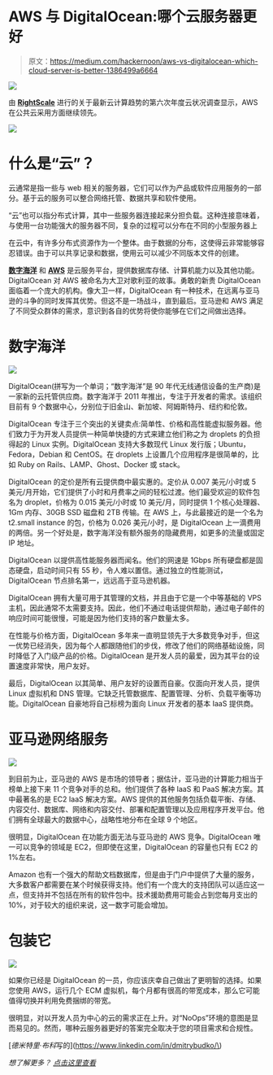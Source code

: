 # AWS 与 DigitalOcean:哪个云服务器更好

> 原文：<https://medium.com/hackernoon/aws-vs-digitalocean-which-cloud-server-is-better-1386499a6664>

![](img/f5272f31e22cdc5a0d9db8e6252b1b1b.png)

由 [**RightScale**](https://www.rightscale.com/blog/cloud-industry-insights/cloud-computing-trends-2017-state-cloud-survey) 进行的关于最新云计算趋势的第六次年度云状况调查显示，AWS 在公共云采用方面继续领先。

![](img/6cb5d17a270277bed5df968cc6bb5d39.png)

# 什么是“云”？

云通常是指一些与 web 相关的服务器，它们可以作为产品或软件应用服务的一部分。基于云的服务可以整合网络托管、数据共享和软件使用。

“云”也可以指分布式计算，其中一些服务器连接起来分担负载。这种连接意味着，与使用一台功能强大的服务器不同，复杂的过程可以分布在不同的小型服务器上

在云中，有许多分布式资源作为一个整体。由于数据的分布，这使得云非常能够容忍错误。由于可以共享记录和数据，使用云可以减少不同版本文件的创建。

[**数字海洋**](https://www.digitalocean.com/?refcode=50296f61d305) 和 [**AWS**](https://aws.amazon.com/) 是云服务平台，提供数据库存储、计算机能力以及其他功能。DigitalOcean 对 AWS 被命名为大卫对歌利亚的故事。勇敢的新贵 DigitalOcean 面临着一个庞大的机构。像大卫一样，DigitalOcean 有一种技术，在远离与亚马逊的斗争的同时发挥其优势。但这不是一场战斗，直到最后。亚马逊和 AWS 满足了不同受众群体的需求，意识到各自的优势将使你能够在它们之间做出选择。

# 数字海洋

[![](img/87b5fc34bf3f24c426f5b2e8418b490b.png)](https://www.digitalocean.com/)

DigitalOcean(拼写为一个单词；“数字海洋”是 90 年代无线通信设备的生产商)是一家新的云托管供应商。数字海洋于 2011 年推出，专注于开发者的需求。该组织目前有 9 个数据中心，分别位于旧金山、新加坡、阿姆斯特丹、纽约和伦敦。

DigitalOcean 专注于三个突出的关键卖点:简单性、价格和高性能虚拟服务器。他们致力于为开发人员提供一种简单快捷的方式来建立他们称之为 droplets 的负担得起的 Linux 实例。DigitalOcean 支持大多数现代 Linux 发行版；Ubuntu，Fedora，Debian 和 CentOS。在 droplets 上设置几个应用程序是很简单的，比如 Ruby on Rails、LAMP、Ghost、Docker 或 stack。

DigitalOcean 的定价是所有云提供商中最实惠的。定价从 0.007 美元/小时或 5 美元/月开始，它们提供了小时和月费率之间的轻松过渡。他们最受欢迎的软件包名为 droplet，价格为 0.015 美元/小时或 10 美元/月，同时提供 1 个核心处理器、1Gm 内存、30GB SSD 磁盘和 2TB 传输。在 AWS 上，与此最接近的是一个名为 t2.small instance 的包，价格为 0.026 美元/小时，是 DigitalOcean 上一滴费用的两倍。另一个好处是，数字海洋没有额外服务的隐藏费用，如更多的流量或固定 IP 地址。

DigitalOcean 以提供高性能服务器而闻名。他们的网速是 1Gbps 所有硬盘都是固态硬盘，启动时间只有 55 秒，令人难以置信。通过独立的性能测试，DigitalOcean 节点排名第一，远远高于亚马逊机器。

DigitalOcean 拥有大量可用于其管理的文档，并且由于它是一个中等基础的 VPS 主机，因此通常不太需要支持。因此，他们不通过电话提供帮助，通过电子邮件的响应时间可能很慢，可能是因为他们支持的客户数量太多。

在性能与价格方面，DigitalOcean 多年来一直明显领先于大多数竞争对手，但这一优势已经消失，因为每个人都跟随他们的步伐，修改了他们的网络基础设施，同时降低了入门级产品的价格。DigitalOcean 是开发人员的最爱，因为其平台的设置速度非常快，用户友好。

最后，DigitalOcean 以其简单、用户友好的设置而自豪。仅面向开发人员，提供 Linux 虚拟机和 DNS 管理。它缺乏托管数据库、配置管理、分析、负载平衡等功能。DigitalOcean 自豪地将自己标榜为面向 Linux 开发者的基本 IaaS 提供商。

# 亚马逊网络服务

[![](img/57d2994ea19f503ceaa78db2bb88a902.png)](https://aws.amazon.com/)

到目前为止，亚马逊的 AWS 是市场的领导者；据估计，亚马逊的计算能力相当于榜单上接下来 11 个竞争对手的总和。他们提供了各种 IaaS 和 PaaS 解决方案。其中最著名的是 EC2 IaaS 解决方案。AWS 提供的其他服务包括负载平衡、存储、内容交付、数据库、网络和内容交付、部署和配置管理以及应用程序开发平台。他们拥有全球最大的数据中心，战略性地分布在全球 9 个地区。

很明显，DigitalOcean 在功能方面无法与亚马逊的 AWS 竞争。DigitalOcean 唯一可以竞争的领域是 EC2，但即使在这里，DigitalOcean 的容量也只有 EC2 的 1%左右。

Amazon 也有一个强大的帮助文档数据库，但是由于门户中提供了大量的服务，大多数客户都需要在某个时候获得支持。他们有一个庞大的支持团队可以适应这一点，但支持并不包括在所有的软件包中。技术援助费用可能会占到您每月支出的 10%，对于较大的组织来说，这一数字可能会增加。

# 包装它

![](img/76944e85e4971faa909a7be91b165301.png)

如果你已经是 DigitalOcean 的一员，你应该庆幸自己做出了更明智的选择。如果您使用 AWS，运行几个 ECM 虚拟机，每个月都有很高的带宽成本，那么它可能值得切换并利用免费捆绑的带宽。

很明显，对以开发人员为中心的云的需求正在上升。对“NoOps”环境的意图是显而易见的。然而，哪种云服务器更好的答案完全取决于您的项目需求和合规性。

[*德米特里·布科*写的](https://www.linkedin.com/in/dmitrybudko/\)

*想了解更多？* [*点击这里查看*](https://dashbouquet.com/blog)